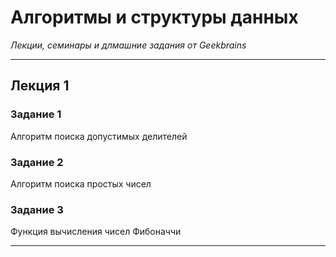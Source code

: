 # Алгоритмы и структуры данных

*Лекции, семинары и длмашние задания от Geekbrains*

____

## Лекция 1

### Задание 1

Алгоритм поиска допустимых делителей

### Задание 2 

Алгоритм поиска простых чисел

### Задание 3

Функция вычисления чисел Фибоначчи

___
